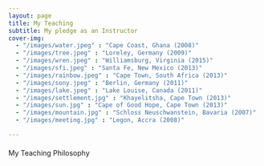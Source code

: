 ```yaml
---
layout: page
title: My Teaching
subtitle: My pledge as an Instructor
cover-img: 
  - "/images/water.jpeg" : "Cape Coast, Ghana (2008)"
  - "/images/tree.jpeg" : "Loreley, Germany (2009)"
  - "/images/wren.jpeg" : "Williamsburg, Virginia (2015)"
  - "/images/sfi.jpeg" : "Santa Fe, New Mexico (2013)"
  - "/images/rainbow.jpeg" : "Cape Town, South Africa (2013)"
  - "/images/sony.jpeg" : "Berlin, Germany (2011)"
  - "/images/lake.jpeg" : "Lake Louise, Canada (2011)"
  - "/images/settlement.jpg" : "Khayelitsha, Cape Town (2013)"
  - "/images/sun.jpg" : "Cape of Good Hope, Cape Town (2013)"
  - "/images/mountain.jpg" : "Schloss Neuschwanstein, Bavaria (2007)"
  - "/images/meeting.jpg" : "Legon, Accra (2008)"

---
```


<p style = "font-family: 'Open Sans', 'Helvetica Neue', Helvetica, Arial, sans-serif;
  font-size: 20px;
  font-weight: 400;
  margin-bottom: 15px;
  text-align: justify;">

My Teaching Philosophy
